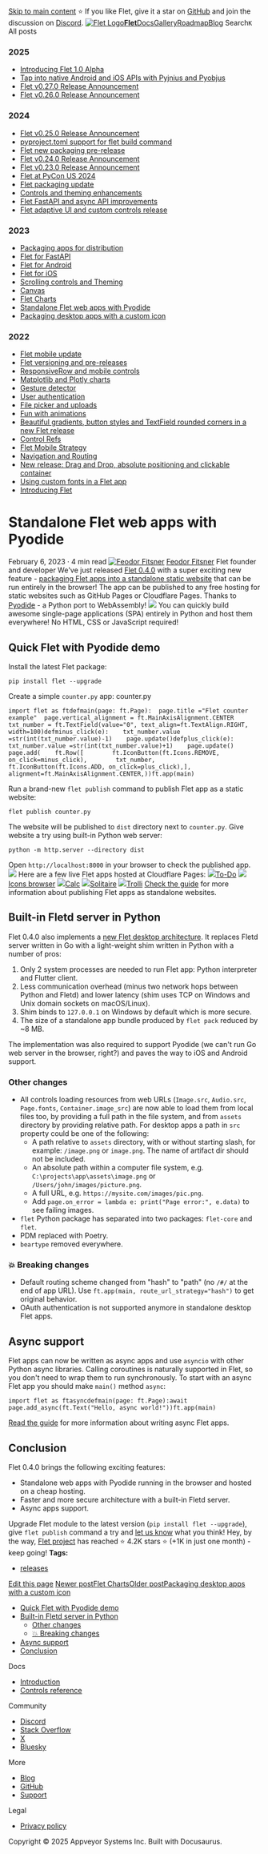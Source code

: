 [Skip to main content](https://flet.dev/blog/standalone-flet-web-apps-with-pyodide/#__docusaurus_skipToContent_fallback)
⭐️ If you like Flet, give it a star on [GitHub](https://github.com/flet-dev/flet) and join the discussion on [Discord](https://discord.gg/dzWXP8SHG8).
[![Flet Logo](https://flet.dev/img/logo.svg)**Flet**](https://flet.dev/)[Docs](https://flet.dev/docs/)[Gallery](https://flet.dev/gallery)[Roadmap](https://flet.dev/roadmap)[Blog](https://flet.dev/blog)
[](https://github.com/flet-dev/flet)
Search`K`
All posts
### 2025
  * [Introducing Flet 1.0 Alpha](https://flet.dev/blog/introducing-flet-1-0-alpha)
  * [Tap into native Android and iOS APIs with Pyjnius and Pyobjus](https://flet.dev/blog/tap-into-native-android-and-ios-apis-with-Pyjnius-and-pyobjus)
  * [Flet v0.27.0 Release Announcement](https://flet.dev/blog/flet-v-0-27-release-announcement)
  * [Flet v0.26.0 Release Announcement](https://flet.dev/blog/flet-v-0-26-release-announcement)


### 2024
  * [Flet v0.25.0 Release Announcement](https://flet.dev/blog/flet-v-0-25-release-announcement)
  * [pyproject.toml support for flet build command](https://flet.dev/blog/pyproject-toml-support-for-flet-build-command)
  * [Flet new packaging pre-release](https://flet.dev/blog/flet-new-packaging-pre-release)
  * [Flet v0.24.0 Release Announcement](https://flet.dev/blog/flet-v-0-24-release-announcement)
  * [Flet v0.23.0 Release Announcement](https://flet.dev/blog/flet-v-0-23-release-announcement)
  * [Flet at PyCon US 2024](https://flet.dev/blog/flet-at-pycon-us-2024)
  * [Flet packaging update](https://flet.dev/blog/flet-packaging-update)
  * [Controls and theming enhancements](https://flet.dev/blog/controls-and-theming-enhancements)
  * [Flet FastAPI and async API improvements](https://flet.dev/blog/flet-fastapi-and-async-api-improvements)
  * [Flet adaptive UI and custom controls release](https://flet.dev/blog/flet-adaptive-and-custom-controls)


### 2023
  * [Packaging apps for distribution](https://flet.dev/blog/packaging-apps-for-distribution)
  * [Flet for FastAPI](https://flet.dev/blog/flet-for-fastapi)
  * [Flet for Android](https://flet.dev/blog/flet-for-android)
  * [Flet for iOS](https://flet.dev/blog/flet-for-ios)
  * [Scrolling controls and Theming](https://flet.dev/blog/scrolling-controls-and-theming)
  * [Canvas](https://flet.dev/blog/canvas)
  * [Flet Charts](https://flet.dev/blog/flet-charts)
  * [Standalone Flet web apps with Pyodide](https://flet.dev/blog/standalone-flet-web-apps-with-pyodide)
  * [Packaging desktop apps with a custom icon](https://flet.dev/blog/packaging-desktop-apps-with-custom-icon)


### 2022
  * [Flet mobile update](https://flet.dev/blog/flet-mobile-update)
  * [Flet versioning and pre-releases](https://flet.dev/blog/flet-versioning-and-pre-releases)
  * [ResponsiveRow and mobile controls](https://flet.dev/blog/responsive-row-and-mobile-controls)
  * [Matplotlib and Plotly charts](https://flet.dev/blog/matplotlib-and-plotly-charts)
  * [Gesture detector](https://flet.dev/blog/gesture-detector)
  * [User authentication](https://flet.dev/blog/user-authentication)
  * [File picker and uploads](https://flet.dev/blog/file-picker-and-uploads)
  * [Fun with animations](https://flet.dev/blog/fun-with-animations)
  * [Beautiful gradients, button styles and TextField rounded corners in a new Flet release](https://flet.dev/blog/gradients-button-textfield-styles)
  * [Control Refs](https://flet.dev/blog/control-refs)
  * [Flet Mobile Strategy](https://flet.dev/blog/flet-mobile-strategy)
  * [Navigation and Routing](https://flet.dev/blog/navigation-and-routing)
  * [New release: Drag and Drop, absolute positioning and clickable container](https://flet.dev/blog/drag-and-drop-release)
  * [Using custom fonts in a Flet app](https://flet.dev/blog/using-custom-fonts-in-flet-app)
  * [Introducing Flet](https://flet.dev/blog/introducing-flet)


# Standalone Flet web apps with Pyodide
February 6, 2023 · 4 min read
[![Feodor Fitsner](https://avatars0.githubusercontent.com/u/5041459?s=400&v=4)](ttps://github.com/FeodorFitsner)
[Feodor Fitsner](ttps://github.com/FeodorFitsner)
Flet founder and developer
[](https://github.com/FeodorFitsner "GitHub")[](https://x.com/fletdev "X")
We've just released [Flet 0.4.0](https://pypi.org/project/flet/) with a super exciting new feature - [packaging Flet apps into a standalone static website](https://flet.dev/docs/publish/web/static-website) that can be run entirely in the browser! The app can be published to any free hosting for static websites such as GitHub Pages or Cloudflare Pages. Thanks to [Pyodide](https://pyodide.org/en/stable/) - a Python port to WebAssembly!
![](https://flet.dev/img/blog/pyodide/pyodide-logo.png)
You can quickly build awesome single-page applications (SPA) entirely in Python and host them everywhere! No HTML, CSS or JavaScript required!
## Quick Flet with Pyodide demo[​](https://flet.dev/blog/standalone-flet-web-apps-with-pyodide/#quick-flet-with-pyodide-demo "Direct link to Quick Flet with Pyodide demo")
Install the latest Flet package:
```
pip install flet --upgrade
```

Create a simple `counter.py` app:
counter.py
```
import flet as ftdefmain(page: ft.Page):  page.title ="Flet counter example"  page.vertical_alignment = ft.MainAxisAlignment.CENTER  txt_number = ft.TextField(value="0", text_align=ft.TextAlign.RIGHT, width=100)defminus_click(e):    txt_number.value =str(int(txt_number.value)-1)    page.update()defplus_click(e):    txt_number.value =str(int(txt_number.value)+1)    page.update()  page.add(    ft.Row([        ft.IconButton(ft.Icons.REMOVE, on_click=minus_click),        txt_number,        ft.IconButton(ft.Icons.ADD, on_click=plus_click),],      alignment=ft.MainAxisAlignment.CENTER,))ft.app(main)
```

Run a brand-new `flet publish` command to publish Flet app as a static website:
```
flet publish counter.py
```

The website will be published to `dist` directory next to `counter.py`. Give website a try using built-in Python web server:
```
python -m http.server --directory dist
```

Open `http://localhost:8000` in your browser to check the published app.
![](https://flet.dev/img/docs/getting-started/flet-counter-safari.png)
Here are a few live Flet apps hosted at Cloudflare Pages:
[![](https://flet.dev/img/gallery/todo.png)To-Do](https://gallery.flet.dev/todo/)
[![](https://flet.dev/img/gallery/icons-browser.png)Icons browser](https://gallery.flet.dev/icons-browser/)
[![](https://flet.dev/img/gallery/calc.png)Calc](https://gallery.flet.dev/calculator/)
[![](https://flet.dev/img/gallery/solitaire.png)Solitaire](https://gallery.flet.dev/solitaire/)
[![](https://flet.dev/img/gallery/trolli.png)Trolli](https://gallery.flet.dev/trolli/)
[Check the guide](https://flet.dev/docs/publish/web/static-website) for more information about publishing Flet apps as standalone websites.
## Built-in Fletd server in Python[​](https://flet.dev/blog/standalone-flet-web-apps-with-pyodide/#built-in-fletd-server-in-python "Direct link to Built-in Fletd server in Python")
Flet 0.4.0 also implements a [new Flet desktop architecture](https://flet.dev/blog/flet-mobile-update#flet-new-desktop-architecture).
It replaces Fletd server written in Go with a light-weight shim written in Python with a number of pros:
  1. Only 2 system processes are needed to run Flet app: Python interpreter and Flutter client.
  2. Less communication overhead (minus two network hops between Python and Fletd) and lower latency (shim uses TCP on Windows and Unix domain sockets on macOS/Linux).
  3. Shim binds to `127.0.0.1` on Windows by default which is more secure.
  4. The size of a standalone app bundle produced by `flet pack` reduced by ~8 MB.


The implementation was also required to support Pyodide (we can't run Go web server in the browser, right?) and paves the way to iOS and Android support.
### Other changes[​](https://flet.dev/blog/standalone-flet-web-apps-with-pyodide/#other-changes "Direct link to Other changes")
  * All controls loading resources from web URLs (`Image.src`, `Audio.src`, `Page.fonts`, `Container.image_src`) are now able to load them from local files too, by providing a full path in the file system, and from `assets` directory by providing relative path. For desktop apps a path in `src` property could be one of the following: 
    * A path relative to `assets` directory, with or without starting slash, for example: `/image.png` or `image.png`. The name of artifact dir should not be included.
    * An absolute path within a computer file system, e.g. `C:\projects\app\assets\image.png` or `/Users/john/images/picture.png`.
    * A full URL, e.g. `https://mysite.com/images/pic.png`.
    * Add `page.on_error = lambda e: print("Page error:", e.data)` to see failing images.
  * `flet` Python package has separated into two packages: `flet-core` and `flet`.
  * PDM replaced with Poetry.
  * `beartype` removed everywhere.


### 💥 Breaking changes[​](https://flet.dev/blog/standalone-flet-web-apps-with-pyodide/#-breaking-changes "Direct link to 💥 Breaking changes")
  * Default routing scheme changed from "hash" to "path" (no `/#/` at the end of app URL). Use `ft.app(main, route_url_strategy="hash")` to get original behavior.
  * OAuth authentication is not supported anymore in standalone desktop Flet apps.


## Async support[​](https://flet.dev/blog/standalone-flet-web-apps-with-pyodide/#async-support "Direct link to Async support")
Flet apps can now be written as async apps and use `asyncio` with other Python async libraries. Calling coroutines is naturally supported in Flet, so you don't need to wrap them to run synchronously.
To start with an async Flet app you should make `main()` method `async`:
```
import flet as ftasyncdefmain(page: ft.Page):await page.add_async(ft.Text("Hello, async world!"))ft.app(main)
```

[Read the guide](https://flet.dev/docs/getting-started/async-apps) for more information about writing async Flet apps.
## Conclusion[​](https://flet.dev/blog/standalone-flet-web-apps-with-pyodide/#conclusion "Direct link to Conclusion")
Flet 0.4.0 brings the following exciting features:
  * Standalone web apps with Pyodide running in the browser and hosted on a cheap hosting.
  * Faster and more secure architecture with a built-in Fletd server.
  * Async apps support.


Upgrade Flet module to the latest version (`pip install flet --upgrade`), give `flet publish` command a try and [let us know](https://discord.gg/dzWXP8SHG8) what you think!
Hey, by the way, [Flet project](https://github.com/flet-dev/flet) has reached ⭐️ 4.2K stars ⭐️ (+1K in just one month) - keep going!
**Tags:**
  * [releases](https://flet.dev/blog/tags/releases)


[Edit this page](https://github.com/flet-dev/website/edit/main/blog/2023-02-06-standalone-flet-web-apps-with-pyodide.md)
[Newer postFlet Charts](https://flet.dev/blog/flet-charts)[Older postPackaging desktop apps with a custom icon](https://flet.dev/blog/packaging-desktop-apps-with-custom-icon)
  * [Quick Flet with Pyodide demo](https://flet.dev/blog/standalone-flet-web-apps-with-pyodide/#quick-flet-with-pyodide-demo)
  * [Built-in Fletd server in Python](https://flet.dev/blog/standalone-flet-web-apps-with-pyodide/#built-in-fletd-server-in-python)
    * [Other changes](https://flet.dev/blog/standalone-flet-web-apps-with-pyodide/#other-changes)
    * [💥 Breaking changes](https://flet.dev/blog/standalone-flet-web-apps-with-pyodide/#-breaking-changes)
  * [Async support](https://flet.dev/blog/standalone-flet-web-apps-with-pyodide/#async-support)
  * [Conclusion](https://flet.dev/blog/standalone-flet-web-apps-with-pyodide/#conclusion)


Docs
  * [Introduction](https://flet.dev/docs)
  * [Controls reference](https://flet.dev/docs/controls)


Community
  * [Discord](https://discord.gg/dzWXP8SHG8)
  * [Stack Overflow](https://stackoverflow.com/questions/tagged/flet)
  * [X](https://x.com/fletdev)
  * [Bluesky](https://bsky.app/profile/fletdev.bsky.social)


More
  * [Blog](https://flet.dev/blog)
  * [GitHub](https://github.com/flet-dev/flet)
  * [Support](https://flet.dev/support)


Legal
  * [Privacy policy](https://flet.dev/privacy-policy)


Copyright © 2025 Appveyor Systems Inc. Built with Docusaurus.
